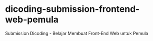 # dicoding-submission-frontend-web-pemula
Submission Dicoding - Belajar Membuat Front-End Web untuk Pemula
